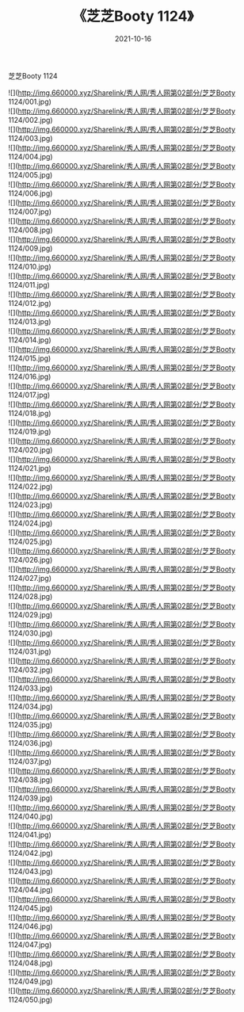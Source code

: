 ﻿---
layout: post
title:  《芝芝Booty 1124》
date:   2021-10-16
img: http://img.660000.xyz/Sharelink/秀人网/秀人网第02部分/芝芝Booty 1124/000.jpg
categories: [美女, 清纯, 唯美]
---

芝芝Booty 1124

  ![](http://img.660000.xyz/Sharelink/秀人网/秀人网第02部分/芝芝Booty 1124/001.jpg) <br> ![](http://img.660000.xyz/Sharelink/秀人网/秀人网第02部分/芝芝Booty 1124/002.jpg) <br> ![](http://img.660000.xyz/Sharelink/秀人网/秀人网第02部分/芝芝Booty 1124/003.jpg) <br> ![](http://img.660000.xyz/Sharelink/秀人网/秀人网第02部分/芝芝Booty 1124/004.jpg) <br> ![](http://img.660000.xyz/Sharelink/秀人网/秀人网第02部分/芝芝Booty 1124/005.jpg) <br> ![](http://img.660000.xyz/Sharelink/秀人网/秀人网第02部分/芝芝Booty 1124/006.jpg) <br> ![](http://img.660000.xyz/Sharelink/秀人网/秀人网第02部分/芝芝Booty 1124/007.jpg) <br> ![](http://img.660000.xyz/Sharelink/秀人网/秀人网第02部分/芝芝Booty 1124/008.jpg) <br> ![](http://img.660000.xyz/Sharelink/秀人网/秀人网第02部分/芝芝Booty 1124/009.jpg) <br> ![](http://img.660000.xyz/Sharelink/秀人网/秀人网第02部分/芝芝Booty 1124/010.jpg) <br> ![](http://img.660000.xyz/Sharelink/秀人网/秀人网第02部分/芝芝Booty 1124/011.jpg) <br> ![](http://img.660000.xyz/Sharelink/秀人网/秀人网第02部分/芝芝Booty 1124/012.jpg) <br> ![](http://img.660000.xyz/Sharelink/秀人网/秀人网第02部分/芝芝Booty 1124/013.jpg) <br> ![](http://img.660000.xyz/Sharelink/秀人网/秀人网第02部分/芝芝Booty 1124/014.jpg) <br> ![](http://img.660000.xyz/Sharelink/秀人网/秀人网第02部分/芝芝Booty 1124/015.jpg) <br> ![](http://img.660000.xyz/Sharelink/秀人网/秀人网第02部分/芝芝Booty 1124/016.jpg) <br> ![](http://img.660000.xyz/Sharelink/秀人网/秀人网第02部分/芝芝Booty 1124/017.jpg) <br> ![](http://img.660000.xyz/Sharelink/秀人网/秀人网第02部分/芝芝Booty 1124/018.jpg) <br> ![](http://img.660000.xyz/Sharelink/秀人网/秀人网第02部分/芝芝Booty 1124/019.jpg) <br> ![](http://img.660000.xyz/Sharelink/秀人网/秀人网第02部分/芝芝Booty 1124/020.jpg) <br> ![](http://img.660000.xyz/Sharelink/秀人网/秀人网第02部分/芝芝Booty 1124/021.jpg) <br> ![](http://img.660000.xyz/Sharelink/秀人网/秀人网第02部分/芝芝Booty 1124/022.jpg) <br> ![](http://img.660000.xyz/Sharelink/秀人网/秀人网第02部分/芝芝Booty 1124/023.jpg) <br> ![](http://img.660000.xyz/Sharelink/秀人网/秀人网第02部分/芝芝Booty 1124/024.jpg) <br> ![](http://img.660000.xyz/Sharelink/秀人网/秀人网第02部分/芝芝Booty 1124/025.jpg) <br> ![](http://img.660000.xyz/Sharelink/秀人网/秀人网第02部分/芝芝Booty 1124/026.jpg) <br> ![](http://img.660000.xyz/Sharelink/秀人网/秀人网第02部分/芝芝Booty 1124/027.jpg) <br> ![](http://img.660000.xyz/Sharelink/秀人网/秀人网第02部分/芝芝Booty 1124/028.jpg) <br> ![](http://img.660000.xyz/Sharelink/秀人网/秀人网第02部分/芝芝Booty 1124/029.jpg) <br> ![](http://img.660000.xyz/Sharelink/秀人网/秀人网第02部分/芝芝Booty 1124/030.jpg) <br> ![](http://img.660000.xyz/Sharelink/秀人网/秀人网第02部分/芝芝Booty 1124/031.jpg) <br> ![](http://img.660000.xyz/Sharelink/秀人网/秀人网第02部分/芝芝Booty 1124/032.jpg) <br> ![](http://img.660000.xyz/Sharelink/秀人网/秀人网第02部分/芝芝Booty 1124/033.jpg) <br> ![](http://img.660000.xyz/Sharelink/秀人网/秀人网第02部分/芝芝Booty 1124/034.jpg) <br> ![](http://img.660000.xyz/Sharelink/秀人网/秀人网第02部分/芝芝Booty 1124/035.jpg) <br> ![](http://img.660000.xyz/Sharelink/秀人网/秀人网第02部分/芝芝Booty 1124/036.jpg) <br> ![](http://img.660000.xyz/Sharelink/秀人网/秀人网第02部分/芝芝Booty 1124/037.jpg) <br> ![](http://img.660000.xyz/Sharelink/秀人网/秀人网第02部分/芝芝Booty 1124/038.jpg) <br> ![](http://img.660000.xyz/Sharelink/秀人网/秀人网第02部分/芝芝Booty 1124/039.jpg) <br> ![](http://img.660000.xyz/Sharelink/秀人网/秀人网第02部分/芝芝Booty 1124/040.jpg) <br> ![](http://img.660000.xyz/Sharelink/秀人网/秀人网第02部分/芝芝Booty 1124/041.jpg) <br> ![](http://img.660000.xyz/Sharelink/秀人网/秀人网第02部分/芝芝Booty 1124/042.jpg) <br> ![](http://img.660000.xyz/Sharelink/秀人网/秀人网第02部分/芝芝Booty 1124/043.jpg) <br> ![](http://img.660000.xyz/Sharelink/秀人网/秀人网第02部分/芝芝Booty 1124/044.jpg) <br> ![](http://img.660000.xyz/Sharelink/秀人网/秀人网第02部分/芝芝Booty 1124/045.jpg) <br> ![](http://img.660000.xyz/Sharelink/秀人网/秀人网第02部分/芝芝Booty 1124/046.jpg) <br> ![](http://img.660000.xyz/Sharelink/秀人网/秀人网第02部分/芝芝Booty 1124/047.jpg) <br> ![](http://img.660000.xyz/Sharelink/秀人网/秀人网第02部分/芝芝Booty 1124/048.jpg) <br> ![](http://img.660000.xyz/Sharelink/秀人网/秀人网第02部分/芝芝Booty 1124/049.jpg) <br> ![](http://img.660000.xyz/Sharelink/秀人网/秀人网第02部分/芝芝Booty 1124/050.jpg) <br>